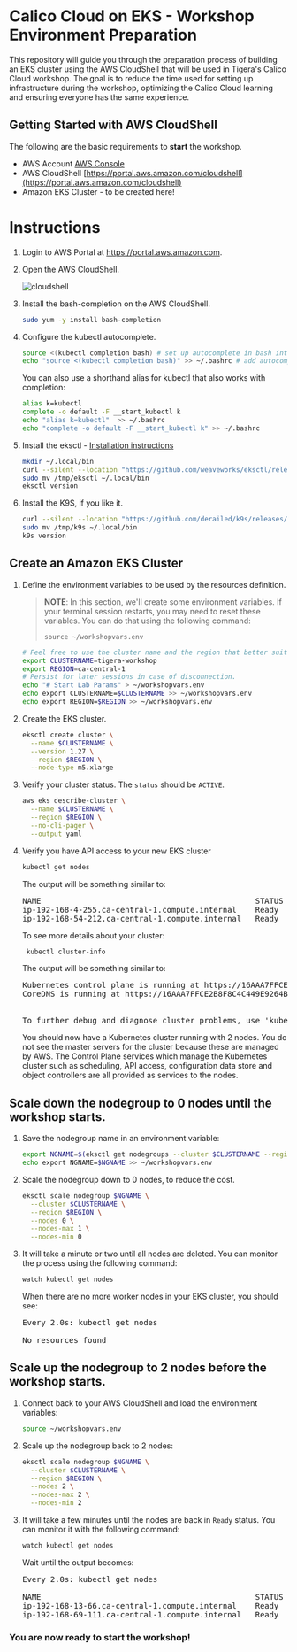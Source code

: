 # Calico Cloud on EKS - Workshop Environment Preparation

This repository will guide you through the preparation process of building an EKS cluster using the AWS CloudShell that will be used in Tigera's Calico Cloud workshop. The goal is to reduce the time used for setting up infrastructure during the workshop, optimizing the Calico Cloud learning and ensuring everyone has the same experience.

## Getting Started with AWS CloudShell

The following are the basic requirements to **start** the workshop.

* AWS Account [AWS Console](https://portal.aws.amazon.com)
* AWS CloudShell [https://portal.aws.amazon.com/cloudshell](https://portal.aws.amazon.com/cloudshell)
* Amazon EKS Cluster - to be created here!

# Instructions

1. Login to AWS Portal at https://portal.aws.amazon.com.
2. Open the AWS CloudShell.

   ![cloudshell](https://github.com/tigera-solutions/eks-workshop-prep/assets/104035488/a1f0b555-018d-488f-8d8c-975b5c391ede)

3. Install the bash-completion on the AWS CloudShell.

   ```bash
   sudo yum -y install bash-completion
   ```

4. Configure the kubectl autocomplete.

   ```bash
   source <(kubectl completion bash) # set up autocomplete in bash into the current shell, bash-completion package should be installed first.
   echo "source <(kubectl completion bash)" >> ~/.bashrc # add autocomplete permanently to your bash shell.
   ```

   You can also use a shorthand alias for kubectl that also works with completion:

   ```bash
   alias k=kubectl
   complete -o default -F __start_kubectl k
   echo "alias k=kubectl"  >> ~/.bashrc
   echo "complete -o default -F __start_kubectl k" >> ~/.bashrc
   ```

5. Install the eksctl - [Installation instructions](https://docs.aws.amazon.com/eks/latest/userguide/eksctl.html)

   ```bash
   mkdir ~/.local/bin
   curl --silent --location "https://github.com/weaveworks/eksctl/releases/latest/download/eksctl_$(uname -s)_amd64.tar.gz" | tar xz -C /tmp
   sudo mv /tmp/eksctl ~/.local/bin
   eksctl version
   ```

6. Install the K9S, if you like it.

   ```bash
   curl --silent --location "https://github.com/derailed/k9s/releases/download/v0.27.4/k9s_Linux_amd64.tar.gz" | tar xz -C /tmp
   sudo mv /tmp/k9s ~/.local/bin
   k9s version
   ```

## Create an Amazon EKS Cluster

1. Define the environment variables to be used by the resources definition.

   > **NOTE**: In this section, we'll create some environment variables. If your terminal session restarts, you may need to reset these variables. You can do that using the following command:
   >
   > ```console
   > source ~/workshopvars.env
   > ```

   ```bash
   # Feel free to use the cluster name and the region that better suits you.
   export CLUSTERNAME=tigera-workshop
   export REGION=ca-central-1
   # Persist for later sessions in case of disconnection.
   echo "# Start Lab Params" > ~/workshopvars.env
   echo export CLUSTERNAME=$CLUSTERNAME >> ~/workshopvars.env
   echo export REGION=$REGION >> ~/workshopvars.env
   ```
 
2. Create the EKS cluster.
   
   ```bash
   eksctl create cluster \
     --name $CLUSTERNAME \
     --version 1.27 \
     --region $REGION \
     --node-type m5.xlarge
   ```

3. Verify your cluster status. The `status` should be `ACTIVE`.

   ```bash
   aws eks describe-cluster \
     --name $CLUSTERNAME \
     --region $REGION \
     --no-cli-pager \
     --output yaml
   ```

4. Verify you have API access to your new EKS cluster

   ```bash
   kubectl get nodes
   ```

   The output will be something similar to:

   <pre>
   NAME                                              STATUS   ROLES    AGE   VERSION
   ip-192-168-4-255.ca-central-1.compute.internal    Ready    <none>   17m   v1.27.5-eks-43840fb
   ip-192-168-54-212.ca-central-1.compute.internal   Ready    <none>   17m   v1.27.5-eks-43840fb
   </pre>

   To see more details about your cluster:

   ```bash
    kubectl cluster-info
   ```

   The output will be something similar to:
   <pre>
   Kubernetes control plane is running at https://16AAA7FFCE2B8F8C4C449E9264BA3612.yl4.ca-central-1.eks.amazonaws.com
   CoreDNS is running at https://16AAA7FFCE2B8F8C4C449E9264BA3612.yl4.ca-central-1.eks.amazonaws.com/api/v1/namespaces/kube-system/services/kube-dns:dns/proxy  </br>

   To further debug and diagnose cluster problems, use 'kubectl cluster-info dump'.
   </pre>

   You should now have a Kubernetes cluster running with 2 nodes. You do not see the master servers for the cluster because these are managed by AWS. The Control Plane services which manage the Kubernetes cluster such as scheduling, API access, configuration data store and object controllers are all provided as services to the nodes.


## Scale down the nodegroup to 0 nodes until the workshop starts.

1. Save the nodegroup name in an environment variable:

   ```bash
   export NGNAME=$(eksctl get nodegroups --cluster $CLUSTERNAME --region $REGION | grep $CLUSTERNAME | awk -F ' ' '{print $2}') && \
   echo export NGNAME=$NGNAME >> ~/workshopvars.env
   ```

2. Scale the nodegroup down to 0 nodes, to reduce the cost.

   ```bash
   eksctl scale nodegroup $NGNAME \
     --cluster $CLUSTERNAME \
     --region $REGION \
     --nodes 0 \
     --nodes-max 1 \
     --nodes-min 0
   ```

3. It will take a minute or two until all nodes are deleted. You can monitor the process using the following command: 

   ```bash
   watch kubectl get nodes
   ```

   When there are no more worker nodes in your EKS cluster, you should see:
   <pre>
   Every 2.0s: kubectl get nodes
   
   No resources found
   </pre>


 ## Scale up the nodegroup to 2 nodes before the workshop starts.

1. Connect back to your AWS CloudShell and load the environment variables:

   ```bash
   source ~/workshopvars.env
   ```

2. Scale up the nodegroup back to 2 nodes:

   ```bash
   eksctl scale nodegroup $NGNAME \
     --cluster $CLUSTERNAME \
     --region $REGION \
     --nodes 2 \
     --nodes-max 2 \
     --nodes-min 2
   ```

3. It will take a few minutes until the nodes are back in `Ready` status. You can monitor it with the following command:

   ```bash
   watch kubectl get nodes
   ```

   Wait until the output becomes:
   <pre>
   Every 2.0s: kubectl get nodes  

   NAME                                              STATUS   ROLES    AGE    VERSION
   ip-192-168-13-66.ca-central-1.compute.internal    Ready    <none>   2m2s   v1.27.5-eks-43840fb
   ip-192-168-69-111.ca-central-1.compute.internal   Ready    <none>   2m2s   v1.27.5-eks-43840fb
   </pre>

### You are now ready to start the workshop!